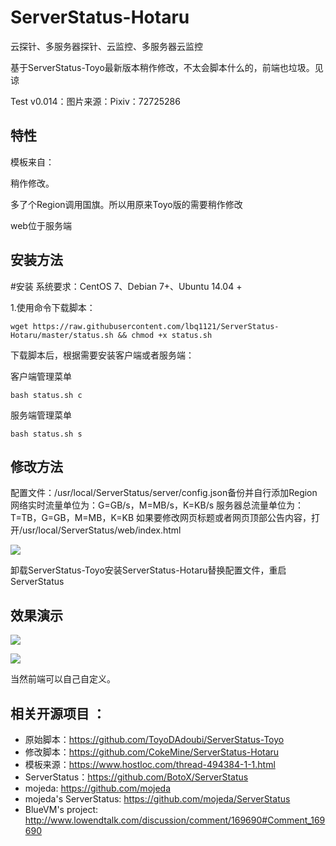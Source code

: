 # ServerStatus-Hotaru
云探针、多服务器探针、云监控、多服务器云监控

基于ServerStatus-Toyo最新版本稍作修改，不太会脚本什么的，前端也垃圾。见谅

Test v0.014：图片来源：Pixiv：72725286

## 特性

模板来自：


稍作修改。

多了个Region调用国旗。所以用原来Toyo版的需要稍作修改

web位于服务端

## 安装方法
#安装
系统要求：CentOS 7、Debian 7+、Ubuntu 14.04 +

1.使用命令下载脚本：

```
wget https://raw.githubusercontent.com/lbq1121/ServerStatus-Hotaru/master/status.sh && chmod +x status.sh
```
下载脚本后，根据需要安装客户端或者服务端：

 客户端管理菜单
 
 ```
bash status.sh c
```
 
 服务端管理菜单
 
 ```
bash status.sh s
```

## 修改方法

配置文件：/usr/local/ServerStatus/server/config.json备份并自行添加Region
网络实时流量单位为：G=GB/s，M=MB/s，K=KB/s
服务器总流量单位为：T=TB，G=GB，M=MB，K=KB
如果要修改网页标题或者网页顶部公告内容，打开/usr/local/ServerStatus/web/index.html

![](https://i.loli.net/2019/02/07/5c5bca12df8b0.png)

卸载ServerStatus-Toyo安装ServerStatus-Hotaru替换配置文件，重启ServerStatus


## 效果演示

![](https://i.loli.net/2019/04/05/5ca74fb05338f.png)

![](https://i.loli.net/2019/04/05/5ca74fc86db96.png)

当然前端可以自己自定义。

## 相关开源项目 ： 
* 原始脚本：https://github.com/ToyoDAdoubi/ServerStatus-Toyo
* 修改脚本：https://github.com/CokeMine/ServerStatus-Hotaru
* 模板来源：https://www.hostloc.com/thread-494384-1-1.html
* ServerStatus：https://github.com/BotoX/ServerStatus
* mojeda: https://github.com/mojeda 
* mojeda's ServerStatus: https://github.com/mojeda/ServerStatus
* BlueVM's project: http://www.lowendtalk.com/discussion/comment/169690#Comment_169690
